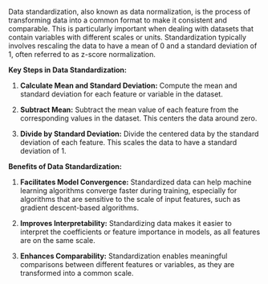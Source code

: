Data standardization, also known as data normalization, is the process of transforming data into a common format to make it consistent and comparable. This is particularly important when dealing with datasets that contain variables with different scales or units. Standardization typically involves rescaling the data to have a mean of 0 and a standard deviation of 1, often referred to as z-score normalization.

**Key Steps in Data Standardization:**

1. **Calculate Mean and Standard Deviation:** Compute the mean and standard deviation for each feature or variable in the dataset.

2. **Subtract Mean:** Subtract the mean value of each feature from the corresponding values in the dataset. This centers the data around zero.

3. **Divide by Standard Deviation:** Divide the centered data by the standard deviation of each feature. This scales the data to have a standard deviation of 1.

**Benefits of Data Standardization:**

1. **Facilitates Model Convergence:** Standardized data can help machine learning algorithms converge faster during training, especially for algorithms that are sensitive to the scale of input features, such as gradient descent-based algorithms.

2. **Improves Interpretability:** Standardizing data makes it easier to interpret the coefficients or feature importance in models, as all features are on the same scale.

3. **Enhances Comparability:** Standardization enables meaningful comparisons between different features or variables, as they are transformed into a common scale.


